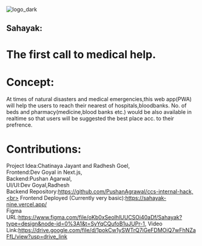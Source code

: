 ![logo_dark](https://github.com/radhesh1/CCS-hack/assets/65810521/add82192-9986-4389-b645-121b5d69c22a)
## Sahayak:
# The first call to medical help.

# Concept:
At times of natural disasters and medical emergencies,this web app(PWA) will help the users to reach their nearest of hospitals,bloodbanks.
No. of beds and pharmacy(medicine,blood banks etc.) would be also available in realtime so that users will be suggested the best place acc. to their prefrence.

# Contributions:
Project Idea:Chatinaya Jayant and Radhesh Goel, <br>
Frontend:Dev Goyal in Next.js,<br>
Backend:Pushan Agarwal,<br> 
UI/UI:Dev Goyal,Radhesh<br>
Backend Repository:https://github.com/PushanAgrawal/ccs-internal-hack,<br>
Frontend Deployed (Currently very basic):https://sahayak-nine.vercel.app/<br>
Figma URL:https://www.figma.com/file/oKb0xSeoIhlUUCSOi40aDf/Sahayak?type=design&node-id=0%3A1&t=SyYqCQufoB1uJUPr-1,
Video Link:https://drive.google.com/file/d/1pokCw1ySWTrQ7iGeFDMOiQ7wFhNZaFfL/view?usp=drive_link
